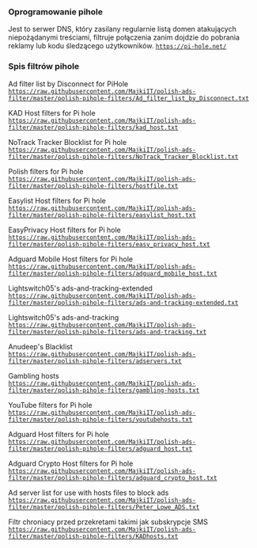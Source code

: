 ### Oprogramowanie pihole

Jest to serwer DNS, który zasilany regularnie listą domen atakujących niepożądanymi treściami, filtruje połączenia zanim dojdzie do pobrania reklamy lub kodu śledzącego użytkowników.
<code>https://pi-hole.net/</code>


### Spis filtrów pihole

Ad filter list by Disconnect for PiHole<br/>
<code>https://raw.githubusercontent.com/MajkiIT/polish-ads-filter/master/polish-pihole-filters/Ad_filter_list_by_Disconnect.txt</code>

KAD Host filters for Pi hole<br/>
<code>https://raw.githubusercontent.com/MajkiIT/polish-ads-filter/master/polish-pihole-filters/kad_host.txt</code>

NoTrack Tracker Blocklist for Pi hole<br/>
<code>https://raw.githubusercontent.com/MajkiIT/polish-ads-filter/master/polish-pihole-filters/NoTrack_Tracker_Blocklist.txt</code>

Polish filters for Pi hole<br/>
<code>https://raw.githubusercontent.com/MajkiIT/polish-ads-filter/master/polish-pihole-filters/hostfile.txt</code>

Easylist Host filters for Pi hole<br/>
<code>https://raw.githubusercontent.com/MajkiIT/polish-ads-filter/master/polish-pihole-filters/easylist_host.txt</code>

EasyPrivacy Host filters for Pi hole<br/>
<code>https://raw.githubusercontent.com/MajkiIT/polish-ads-filter/master/polish-pihole-filters/easy_privacy_host.txt</code>

Adguard Mobile Host filters for Pi hole<br/>
<code>https://raw.githubusercontent.com/MajkiIT/polish-ads-filter/master/polish-pihole-filters/adguard_mobile_host.txt</code>

Lightswitch05's ads-and-tracking-extended<br/>
<code>https://raw.githubusercontent.com/MajkiIT/polish-ads-filter/master/polish-pihole-filters/ads-and-tracking-extended.txt</code>

Lightswitch05's ads-and-tracking<br/>
<code>https://raw.githubusercontent.com/MajkiIT/polish-ads-filter/master/polish-pihole-filters/ads-and-tracking.txt</code>

Anudeep's Blacklist<br/>
<code>https://raw.githubusercontent.com/MajkiIT/polish-ads-filter/master/polish-pihole-filters/adservers.txt</code>

Gambling hosts<br/>
<code>https://raw.githubusercontent.com/MajkiIT/polish-ads-filter/master/polish-pihole-filters/gambling-hosts.txt</code>

YouTube filters for Pi hole<br/>
<code>https://raw.githubusercontent.com/MajkiIT/polish-ads-filter/master/polish-pihole-filters/youtubehosts.txt</code>

Adguard Host filters for Pi hole<br/>
<code>https://raw.githubusercontent.com/MajkiIT/polish-ads-filter/master/polish-pihole-filters/adguard_host.txt</code>

Adguard Crypto Host filters for Pi hole<br/>
<code>https://raw.githubusercontent.com/MajkiIT/polish-ads-filter/master/polish-pihole-filters/adguard_crypto_host.txt</code>

Ad server list for use with hosts files to block ads<br/>
<code>https://raw.githubusercontent.com/MajkiIT/polish-ads-filter/master/polish-pihole-filters/Peter_Lowe_ADS.txt</code>

Filtr chroniacy przed przekretami takimi jak subskrypcje SMS<br/>
<code>https://raw.githubusercontent.com/MajkiIT/polish-ads-filter/master/polish-pihole-filters/KADhosts.txt</code>
